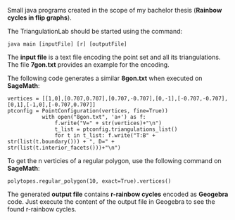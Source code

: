 Small java programs created in the scope of my bachelor thesis (**Rainbow cycles in flip graphs**).

The TriangulationLab should be started using the command: 
```
java main [inputFile] [r] [outputFile]
```
The **input file** is a text file encoding the point set and all its triangulations. The file **7gon.txt** provides an example for the encoding.

The following code generates a similar **8gon.txt** when executed on **SageMath**:
```
vertices = [[1,0],[0.707,0.707],[0.707,-0.707],[0,-1],[-0.707,-0.707],[0,1],[-1,0],[-0.707,0.707]]
ptconfig = PointConfiguration(vertices, fine=True))
		   with open("8gon.txt", 'a+') as f:
			   f.write("V=" + str(vertices)+"\n")
			   t_list = ptconfig.triangulations_list()
			   for t in t_list: f.write("T:B" + str(list(t.boundary())) + ", D=" + str(list(t.interior_facets()))+"\n")
```

To get the n verticies of a regular polygon, use the following command on **SageMath**:

```
polytopes.regular_polygon(10, exact=True).vertices()
```

The generated **output file** contains **r-rainbow cycles** encoded as **Geogebra** code. Just execute the content of the output file in Geogebra to see the found r-rainbow cycles.

